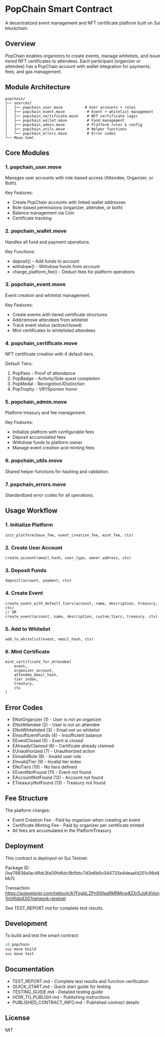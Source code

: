 # PopChain Smart Contract

A decentralized event management and NFT certificate platform built on Sui blockchain.

## Overview

PopChain enables organizers to create events, manage whitelists, and issue tiered NFT certificates to attendees. Each participant (organizer or attendee) has a PopChain account with wallet integration for payments, fees, and gas management.

## Module Architecture

```
popchain/
├── sources/
│   ├── popchain_user.move          # User accounts + roles
│   ├── popchain_event.move          # Event + whitelist management
│   ├── popchain_certificate.move    # NFT certificate logic
│   ├── popchain_wallet.move         # Fund management
│   ├── popchain_admin.move          # Platform roles & config
│   ├── popchain_utils.move          # Helper functions
│   └── popchain_errors.move         # Error codes
└── Move.toml
```

## Core Modules

### 1. popchain_user.move

Manages user accounts with role-based access (Attendee, Organizer, or Both).

Key Features:
- Create PopChain accounts with linked wallet addresses
- Role-based permissions (organizer, attendee, or both)
- Balance management via Coin<SUI>
- Certificate tracking

### 2. popchain_wallet.move

Handles all fund and payment operations.

Key Functions:
- deposit() - Add funds to account
- withdraw() - Withdraw funds from account
- charge_platform_fee() - Deduct fees for platform operations

### 3. popchain_event.move

Event creation and whitelist management.

Key Features:
- Create events with tiered certificate structures
- Add/remove attendees from whitelist
- Track event status (active/closed)
- Mint certificates to whitelisted attendees

### 4. popchain_certificate.move

NFT certificate creation with 4 default tiers.

Default Tiers:
1. PopPass - Proof of attendance
2. PopBadge - Activity/Side quest completion
3. PopMedal - Recognition/Distinction
4. PopTrophy - VIP/Sponsor honor

### 5. popchain_admin.move

Platform treasury and fee management.

Key Features:
- Initialize platform with configurable fees
- Deposit accumulated fees
- Withdraw funds to platform owner
- Manage event creation and minting fees

### 6. popchain_utils.move

Shared helper functions for hashing and validation.

### 7. popchain_errors.move

Standardized error codes for all operations.

## Usage Workflow

### 1. Initialize Platform
```move
init_platform(base_fee, event_creation_fee, mint_fee, ctx)
```

### 2. Create User Account
```move
create_account(email_hash, user_type, owner_address, ctx)
```

### 3. Deposit Funds
```move
deposit(account, payment, ctx)
```

### 4. Create Event
```move
create_event_with_default_tiers(account, name, description, treasury, ctx)
// OR
create_event(account, name, description, custom_tiers, treasury, ctx)
```

### 5. Add to Whitelist
```move
add_to_whitelist(event, email_hash, ctx)
```

### 6. Mint Certificate
```move
mint_certificate_for_attendee(
    event,
    organizer_account,
    attendee_email_hash,
    tier_index,
    treasury,
    ctx
)
```

## Error Codes

- ENotOrganizer (1) - User is not an organizer
- ENotAttendee (2) - User is not an attendee
- ENotWhitelisted (3) - Email not on whitelist
- EInsufficientFunds (4) - Insufficient balance
- EEventClosed (5) - Event is closed
- EAlreadyClaimed (6) - Certificate already claimed
- EUnauthorized (7) - Unauthorized action
- EInvalidRole (8) - Invalid user role
- EInvalidTier (9) - Invalid tier index
- ENoTiers (10) - No tiers defined
- EEventNotFound (11) - Event not found
- EAccountNotFound (12) - Account not found
- ETreasuryNotFound (13) - Treasury not found

## Fee Structure

The platform charges:
- Event Creation Fee - Paid by organizer when creating an event
- Certificate Minting Fee - Paid by organizer per certificate minted
- All fees are accumulated in the PlatformTreasury

## Deployment

This contract is deployed on Sui Testnet.

Package ID: 0xe78838a1ac4fbb3fa00fd6dc9bfbbc7d3e6b6c044725e4deaafd201c98d4bb7c

Transaction: https://suiexplorer.com/txblock/A7FpgbLZPn9SfeaRMRMvw8ZXr5JsK4Vsin1inVKdq43G?network=testnet

See TEST_REPORT.md for complete test results.

## Development

To build and test the smart contract:

```bash
cd popchain
sui move build
sui move test
```

## Documentation

- TEST_REPORT.md - Complete test results and function verification
- QUICK_START.md - Quick start guide for testing
- TESTING_GUIDE.md - Detailed testing guide
- HOW_TO_PUBLISH.md - Publishing instructions
- PUBLISHED_CONTRACT_INFO.md - Published contract details

## License

MIT
